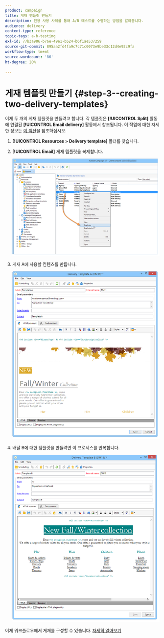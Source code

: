 ```yaml
---
product: campaign
title: 게재 템플릿 만들기
description: 전용 사용 사례를 통해 A/B 테스트를 수행하는 방법을 알아봅니다.
audience: delivery
content-type: reference
topic-tags: a-b-testing
exl-id: 77b3a906-b76e-49e1-b524-b6f1ae537259
source-git-commit: 895aa2fd4fa9c7c71c0073e9be33c12d4e92c9fa
workflow-type: tm+mt
source-wordcount: '86'
ht-degree: 20%

---
```


# 게재 템플릿 만들기 {#step-3--creating-two-delivery-templates}

이제 두 개의 게재 템플릿을 만들려고 합니다. 각 템플릿은 **[!UICONTROL Split]** 활동에 연결된 **[!UICONTROL Email delivery]** 활동에서 참조됩니다. 이 작업에 대한 자세한 정보는 [이 섹션](about-templates.md)을 참조하십시오.

1. **[!UICONTROL Resources > Delivery template]** 폴더를 찾습니다.
1. **[!UICONTROL Email]** 게재 템플릿을 복제합니다.

   ![](assets/use_case_abtesting_deliverymodel_001.png)

1. 게재 A에 사용할 컨텐츠를 만듭니다.

   ![](assets/use_case_abtesting_deliverymodel_002.png)

1. 배달 B에 대한 템플릿을 만들려면 이 프로세스를 반복합니다.

   ![](assets/use_case_abtesting_deliverymodel_003.png)

이제 워크플로우에서 게재를 구성할 수 있습니다. [자세히 알아보기](a-b-testing-uc-configuring-deliveries.md)
